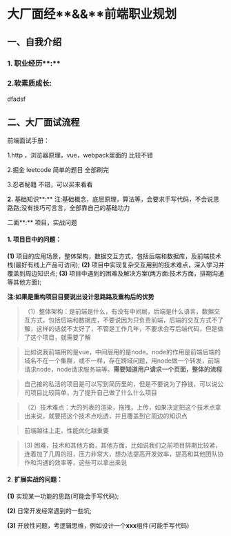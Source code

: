 # ⼤⼚面经**&&**前端职业规划

## 一、自我介绍

### **1.** 职业经历**:**

### 2.软素质成长:



dfadsf

## 二、大厂面试流程

前端面试手册：

1.http ，浏览器原理，vue，webpack里面的 比较不错

2.掘金 leetcode  简单的题目 全部刷完

3.忍者秘籍 不错，可以买来看看

**2.** 基础知识**:** 
注:基础概念，底层原理，算法等，会要求手写代码，不会说思路路;没有技巧可⾔言，全部靠自⼰的基础功力



⼆面**:** 项⽬，实战问题

#### **1.** 项⽬目中的问题：

**(1)** 项⽬的应⽤场景，整体架构，数据交互⽅式，包括后端和数据库，及前端技术栈(最好有线上产品可访问);
 **(2)** 项⽬中实现复杂交互⽤到的技术难点，深⼊学习并覆盖到周边知识点;
 **(3)** 项⽬中遇到的困难及解决⽅案(两⽅面:技术方面，排期沟通等其他方面);

**注:如果是重构项⽬目要说出设计思路路及重构后的优势**

> （1）整体架构：是前端是什么，有没有中间层，后端是什么语言，数据交互方式，包括后端和数据库，不要说因为只负责前端，后端的交互方式不了解，这样的话就不太好了，不管是工作几年，不要求会写后端代码，但是做了这个项目，就需要了解

> 比如说我前端用的是vue，中间层用的是node。node的作用是前端后端的域名不在一个集群，或不一样，存在跨域问题，用node做一个转发，前端请求node，node请求服务端等。**需要知道用户请求一个页面，整体的流程**

> 自己接的私活的项目是可以写到简历里的，但是不要说为了挣钱，可以说公司项目比较简单，为了提升自己做了什么什么项目



> （2）技术难点：大的列表的渲染，拖拽，上传，如果决定把这个技术点拿出来说，就要把这个技术点吃透，并且覆盖到它周边的知识点

> 前端越往上走，性能优化越重要

> (3) 困难，技术和其他方面，其他方面，比如说我们之前项目排期比较紧，连着加了几周的班，压力非常大，想办法提高开发效率，提高和其他团队协作和沟通的效率等，这些可以拿出来说

#### 2. 扩展实战的问题：

**(1)** 实现某一功能的思路(可能会手写代码);

**(2)** ⽇常开发经常遇到的⼀些坑;

**(3)** 开放性问题，考逻辑思维，例如设计⼀个**xxx**组件(可能手写代码)






















